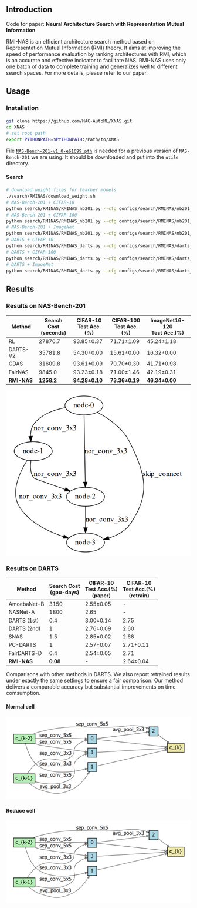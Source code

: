 ## Introduction

Code for paper: **Neural Architecture Search with Representation Mutual Information**

RMI-NAS is an efficient architecture search method based on Representation Mutual Information (RMI) theory. It aims at improving the speed of performance evaluation by ranking architectures with RMI, which is an accurate and effective indicator to facilitate NAS. RMI-NAS uses only one batch of data to complete training and generalizes well to different search spaces. For more details, please refer to our paper.



## Usage

### Installation

```bash
git clone https://github.com/MAC-AutoML/XNAS.git
cd XNAS
# set root path
export PYTHONPATH=$PYTHONPATH:/Path/to/XNAS
```

File [`NAS-Bench-201-v1_0-e61699.pth`](https://drive.google.com/open?id=1SKW0Cu0u8-gb18zDpaAGi0f74UdXeGKs) is needed for a previous version of `NAS-Bench-201` we are using. It should be downloaded and put into the `utils` directory.

#### Search

```bash
# download weight files for teacher models
./search/RMINAS/download_weight.sh
# NAS-Bench-201 + CIFAR-10
python search/RMINAS/RMINAS_nb201.py --cfg configs/search/RMINAS/nb201_cifar10.yaml
# NAS-Bench-201 + CIFAR-100
python search/RMINAS/RMINAS_nb201.py --cfg configs/search/RMINAS/nb201_cifar100.yaml
# NAS-Bench-201 + ImageNet
python search/RMINAS/RMINAS_nb201.py --cfg configs/search/RMINAS/nb201_imagenet16.yaml
# DARTS + CIFAR-10
python search/RMINAS/RMINAS_darts.py --cfg configs/search/RMINAS/darts_cifar10.yaml
# DARTS + CIFAR-100
python search/RMINAS/RMINAS_darts.py --cfg configs/search/RMINAS/darts_cifar100.yaml
# DARTS + ImageNet
python search/RMINAS/RMINAS_darts.py --cfg configs/search/RMINAS/darts_imagenet.yaml
```

## Results

### Results on NAS-Bench-201

| Method      | Search Cost<br />(seconds) | CIFAR-10 <br />Test Acc.(%) | CIFAR-100 <br />Test Acc.(%) | ImageNet16-120 <br />Test Acc.(%) |
| ----------- | -------------------------- | --------------------------- | ---------------------------- | --------------------------------- |
| RL          | 27870.7                    | 93.85±0.37                  | 71.71±1.09                   | 45.24±1.18                        |
| DARTS-V2    | 35781.8                    | 54.30±0.00                  | 15.61±0.00                   | 16.32±0.00                        |
| GDAS        | 31609.8                    | 93.61±0.09                  | 70.70±0.30                   | 41.71±0.98                        |
| FairNAS     | 9845.0                     | 93.23±0.18                  | 71.00±1.46                   | 42.19±0.31                        |
| **RMI-NAS** | **1258.2**                 | **94.28±0.10**              | **73.36±0.19**               | **46.34±0.00**                    |

![img.png](images/nasbench201.png)
### Results on DARTS

| Method      | Search Cost<br />(gpu-days) | CIFAR-10 <br />Test Acc.(%)<br />(paper) | CIFAR-10 <br />Test Acc.(%)<br />(retrain) |
| ----------- |-----------------------------| ---------------------------------------- | ------------------------------------------ |
| AmoebaNet-B | 3150                        | 2.55±0.05                                | -                                          |
| NASNet-A    | 1800                        | 2.65                                     | -                                          |
| DARTS (1st) | 0.4                         | 3.00±0.14                                | 2.75                                       |
| DARTS (2nd) | 1                           | 2.76±0.09                                | 2.60                                       |
| SNAS        | 1.5                         | 2.85±0.02                                | 2.68                                       |
| PC-DARTS    | 1                           | 2.57±0.07                                | 2.71±0.11                                  |
| FairDARTS-D | 0.4                         | 2.54±0.05                                | 2.71                                       |
| **RMI-NAS** | **0.08**                    | -                                        | 2.64±0.04                                  |

Comparisons with other methods in DARTS. We also report retrained results under exactly the same settings to ensure a fair comparison. Our method delivers a comparable accuracy but substantial improvements on time comsumption.

#### Normal cell
![img.png](images/normal.png)

#### Reduce cell
![img.png](images/reduce.png)